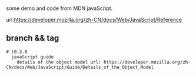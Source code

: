###
  some demo and code from MDN javaScript.

  url:https://developer.mozilla.org/zh-CN/docs/Web/JavaScript/Reference


  ## branch && tag 

    # t0.2.0 
      javaScript guide
        details of the object model url: https://developer.mozilla.org/zh-CN/docs/Web/JavaScript/Guide/Details_of_the_Object_Model